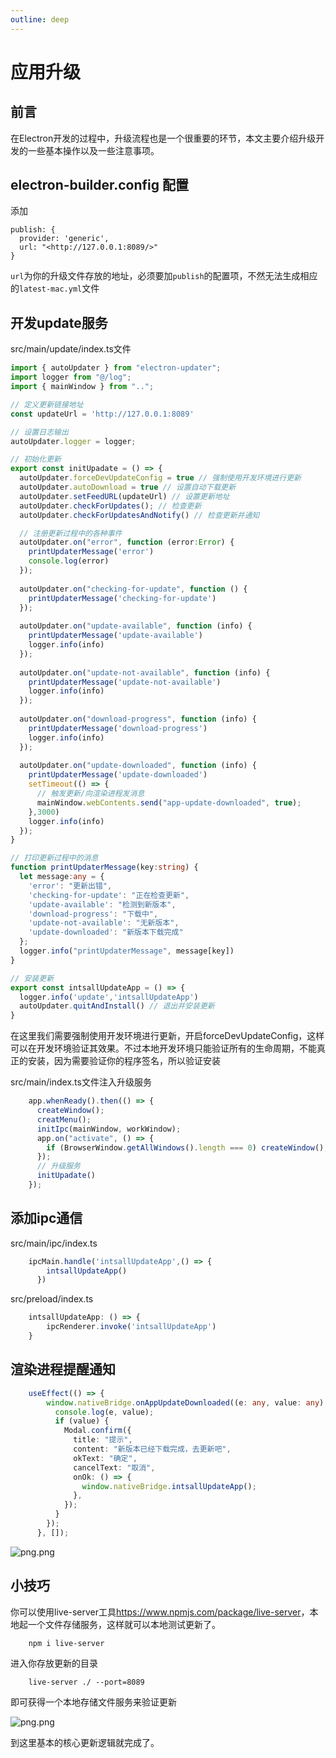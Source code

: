 ```yaml
---
outline: deep
---
```


# 应用升级

## 前言

在Electron开发的过程中，升级流程也是一个很重要的环节，本文主要介绍升级开发的一些基本操作以及一些注意事项。

## electron-builder.config 配置

添加
```
publish: {
  provider: 'generic',
  url: "<http://127.0.0.1:8089/>"
}
```
`url`为你的升级文件存放的地址，必须要加`publish`的配置项，不然无法生成相应的`latest-mac.yml`文件

## 开发update服务

src/main/update/index.ts文件

```typescript
import { autoUpdater } from "electron-updater";
import logger from "@/log";
import { mainWindow } from "..";

// 定义更新链接地址
const updateUrl = 'http://127.0.0.1:8089'

// 设置日志输出
autoUpdater.logger = logger;

// 初始化更新
export const initUpadate = () => {  
  autoUpdater.forceDevUpdateConfig = true // 强制使用开发环境进行更新
  autoUpdater.autoDownload = true // 设置自动下载更新
  autoUpdater.setFeedURL(updateUrl) // 设置更新地址
  autoUpdater.checkForUpdates(); // 检查更新
  autoUpdater.checkForUpdatesAndNotify() // 检查更新并通知

  // 注册更新过程中的各种事件
  autoUpdater.on("error", function (error:Error) {
    printUpdaterMessage('error')
    console.log(error)
  });
  
  autoUpdater.on("checking-for-update", function () {
    printUpdaterMessage('checking-for-update')
  });
  
  autoUpdater.on("update-available", function (info) {
    printUpdaterMessage('update-available')
    logger.info(info)
  });
  
  autoUpdater.on("update-not-available", function (info) {
    printUpdaterMessage('update-not-available')
    logger.info(info)
  });
  
  autoUpdater.on("download-progress", function (info) {
    printUpdaterMessage('download-progress')
    logger.info(info)
  });
  
  autoUpdater.on("update-downloaded", function (info) {
    printUpdaterMessage('update-downloaded')
    setTimeout(() => {
      // 触发更新/向渲染进程发消息
      mainWindow.webContents.send("app-update-downloaded", true);
    },3000)
    logger.info(info)
  });
}

// 打印更新过程中的消息
function printUpdaterMessage(key:string) {
  let message:any = {
    'error': "更新出错",
    'checking-for-update': "正在检查更新",
    'update-available': "检测到新版本",
    'download-progress': "下载中",
    'update-not-available': "无新版本",
    'update-downloaded': "新版本下载完成"
  };
  logger.info("printUpdaterMessage", message[key])
}

// 安装更新
export const intsallUpdateApp = () => {
  logger.info('update','intsallUpdateApp')
  autoUpdater.quitAndInstall() // 退出并安装更新
}

```

在这里我们需要强制使用开发环境进行更新，开启forceDevUpdateConfig，这样可以在开发环境验证其效果。不过本地开发环境只能验证所有的生命周期，不能真正的安装，因为需要验证你的程序签名，所以验证安装

src/main/index.ts文件注入升级服务

```typescript
    app.whenReady().then(() => {
      createWindow();
      creatMenu();
      initIpc(mainWindow, workWindow);
      app.on("activate", () => {
        if (BrowserWindow.getAllWindows().length === 0) createWindow();
      });
      // 升级服务
      initUpadate()
    });
```

## 添加ipc通信

src/main/ipc/index.ts

```typescript
    ipcMain.handle('intsallUpdateApp',() => {
        intsallUpdateApp()
      })
```

src/preload/index.ts

```typescript
    intsallUpdateApp: () => {
        ipcRenderer.invoke('intsallUpdateApp')
    }
```

## 渲染进程提醒通知

```typescript
    useEffect(() => {
        window.nativeBridge.onAppUpdateDownloaded((e: any, value: any) => {
          console.log(e, value);
          if (value) {
            Modal.confirm({
              title: "提示",
              content: "新版本已经下载完成，去更新吧",
              okText: "确定",
              cancelText: "取消",
              onOk: () => {
                window.nativeBridge.intsallUpdateApp();
              },
            });
          }
        });
      }, []);
```

![png.png](https://p3-juejin.byteimg.com/tos-cn-i-k3u1fbpfcp/0729ccab22af41d68b32049f4754b0c7~tplv-k3u1fbpfcp-watermark.png?)

## 小技巧

你可以使用live-server工具<https://www.npmjs.com/package/live-server>，本地起一个文件存储服务，这样就可以本地测试更新了。
```
    npm i live-server
```
进入你存放更新的目录
```
    live-server ./ --port=8089
``` 
即可获得一个本地存储文件服务来验证更新

![png.png](https://p3-juejin.byteimg.com/tos-cn-i-k3u1fbpfcp/2efae90a69e74721a1c51b898e3d8f1f~tplv-k3u1fbpfcp-watermark.png?)

到这里基本的核心更新逻辑就完成了。